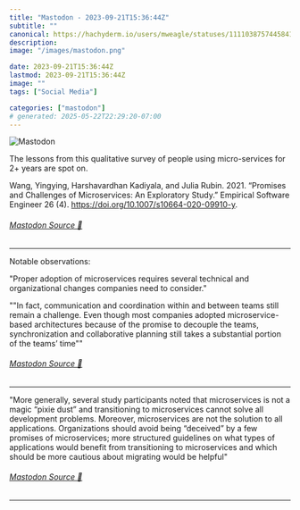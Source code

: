 ```yaml
---
title: "Mastodon - 2023-09-21T15:36:44Z"
subtitle: ""
canonical: https://hachyderm.io/users/mweagle/statuses/111103875744584199
description:
image: "/images/mastodon.png"

date: 2023-09-21T15:36:44Z
lastmod: 2023-09-21T15:36:44Z
image: ""
tags: ["Social Media"]

categories: ["mastodon"]
# generated: 2025-05-22T22:29:20-07:00
---
```

![Mastodon](/images/mastodon.png)

<p>The lessons from this qualitative survey of people using micro-services for 2+ years are spot on. </p><p>Wang, Yingying, Harshavardhan Kadiyala, and Julia Rubin. 2021. “Promises and Challenges of Microservices: An Exploratory Study.” Empirical Software Engineer 26 (4). <a href="https://doi.org/10.1007/s10664-020-09910-y" target="_blank" rel="nofollow noopener noreferrer" translate="no"><span class="invisible">https://</span><span class="ellipsis">doi.org/10.1007/s10664-020-099</span><span class="invisible">10-y</span></a>.</p>


###### [Mastodon Source 🐘](https://hachyderm.io/@mweagle/111103875744584199)

___

<p>Notable observations:</p><p>&quot;Proper  adoption of microservices requires several technical and  organizational changes companies need to consider.&quot;</p><p>&quot;&quot;In fact, communication and coordination within and between teams still remain a challenge.  Even though most companies  adopted microservice-based  architectures because of the  promise to decouple the teams,  synchronization and collaborative planning still takes  a substantial portion of the  teams’  time&quot;&quot;</p>


###### [Mastodon Source 🐘](https://hachyderm.io/@mweagle/111103889283694450)

___

<p>&quot;More generally, several study participants noted that microservices is not a magic “pixie dust” and transitioning to microservices cannot solve all development problems. Moreover, microservices are not the solution to all applications. Organizations should avoid being “deceived” by a few promises of microservices; more structured guidelines on  what  types  of  applications  would benefit from transitioning  to microservices and which should be more cautious about migrating would be helpful&quot;</p>


###### [Mastodon Source 🐘](https://hachyderm.io/@mweagle/111103905045636384)

___
